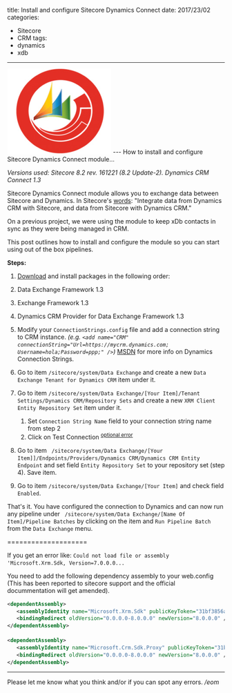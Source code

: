 title: Install and configure Sitecore Dynamics Connect
date: 2017/23/02
categories:
- Sitecore
- CRM
tags:
- dynamics
- xdb

---
<img class="hero-img" src="/images/sitecore-dynamics.jpg" alt="Sitecore Microsoft Dynamics CRM">
---
How to install and configure Sitecore Dynamics Connect module...
<!-- more -->

*Versions used: Sitecore 8.2 rev. 161221 (8.2 Update-2). Dynamics CRM Connect 1.3*

Sitecore Dynamics Connect module allows you to exchange data between Sitecore and Dynamics. In Sitecore's [words](https://dev.sitecore.net/Downloads/Dynamics_CRM_Connect/Dynamics_CRM_Connect_1/Dynamics_CRM_Connect_1_3.aspx): "Integrate data from Dynamics CRM with Sitecore, and data from Sitecore with Dynamics CRM."

On a previous project, we were using the module to keep xDb contacts in sync as they were being managed in CRM.

This post outlines how to install and configure the module so you can start using out of the box pipelines.

**Steps:**

1. [Download](https://dev.sitecore.net/Downloads/Dynamics_CRM_Connect/Dynamics_CRM_Connect_1/Dynamics_CRM_Connect_1_3.aspx) and install packages in the following order: 
  1. Data Exchange Framework 1.3
  2. Exchange Framework 1.3
  3. Dynamics CRM Provider for Data Exchange Framework 1.3

2. Modify your `ConnectionStrings.config` file and add a connection string to CRM instance. *(e.g. ```<add name="CRM" connectionString="Url=https://mycrm.dynamics.com; Username=hola;Password=ppp;" />```)* [MSDN](https://msdn.microsoft.com/en-us/library/gg695810) for more info on Dynamics Connection Strings.

3. Go to item `/sitecore/system/Data Exchange` and create a new `Data Exchange Tenant for Dynamics CRM` item under it.

4. Go to item `/sitecore/system/Data Exchange/[Your Item]/Tenant Settings/Dynamics CRM/Repository Sets` and create a new `XRM Client Entity Repository Set` item under it.
    1. Set `Connection String Name` field to your connection string name from step 2
    2. Click on Test Connection <sup>[optional error](#assembly-error)</sup>

5. Go to item `
/sitecore/system/Data Exchange/[Your Item]]/Endpoints/Providers/Dynamics CRM/Dynamics CRM Entity Endpoint` and set field `Entity Repository Set` to your repository set (step 4). Save item.

6. Go to item `/sitecore/system/Data Exchange/[Your Item]` and check field `Enabled`.

That's it. You have configured the connection to Dynamics and can now run any pipeline under `
/sitecore/system/Data Exchange/[Name Of Item]/Pipeline Batches` by clicking on the item and `Run Pipeline Batch` from the `Data Exchange` menu.


====================

<a name="assembly-error">If you get an error like:</a> `Could not load file or assembly 'Microsoft.Xrm.Sdk, Version=7.0.0.0...`

You need to add the following dependency assembly to your web.config (This has been reported to sitecore support and the official docummentation will get amended).

~~~~ xml
<dependentAssembly>
   <assemblyIdentity name="Microsoft.Xrm.Sdk" publicKeyToken="31bf3856ad364e35" culture="neutral" />
   <bindingRedirect oldVersion="0.0.0.0-8.0.0.0" newVersion="8.0.0.0" />
</dependentAssembly>

<dependentAssembly>
   <assemblyIdentity name="Microsoft.Crm.Sdk.Proxy" publicKeyToken="31bf3856ad364e35" culture="neutral" />
   <bindingRedirect oldVersion="0.0.0.0-8.0.0.0" newVersion="8.0.0.0" />
</dependentAssembly>
~~~~


---

Please let me know what you think and/or if you can spot any errors.
*/eom*

